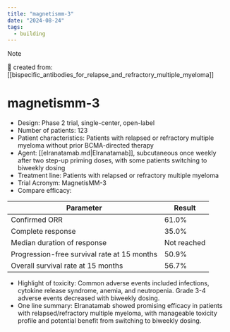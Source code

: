 ```yaml
---
title: "magnetismm-3"
date: "2024-08-24"
tags:
  - building
---
```


> [!NOTE]
> 🌱 created from: [[bispecific_antibodies_for_relapse_and_refractory_multiple_myeloma]]

# magnetismm-3

- Design: Phase 2 trial, single-center, open-label
- Number of patients: 123
- Patient characteristics: Patients with relapsed or refractory multiple myeloma without prior BCMA-directed therapy
- Agent: [[elranatamab.md|Elranatamab]], subcutaneous once weekly after two step-up priming doses, with some patients switching to biweekly dosing
- Treatment line: Patients with relapsed or refractory multiple myeloma
- Trial Acronym: MagnetisMM-3
- Compare efficacy:

| Parameter                                   | Result      |
| ------------------------------------------- | ----------- |
| Confirmed ORR                               | 61.0%       |
| Complete response                           | 35.0%       |
| Median duration of response                 | Not reached |
| Progression-free survival rate at 15 months | 50.9%       |
| Overall survival rate at 15 months          | 56.7%       |

- Highlight of toxicity: Common adverse events included infections, cytokine release syndrome, anemia, and neutropenia. Grade 3-4 adverse events decreased with biweekly dosing.
- One line summary: Elranatamab showed promising efficacy in patients with relapsed/refractory multiple myeloma, with manageable toxicity profile and potential benefit from switching to biweekly dosing.
